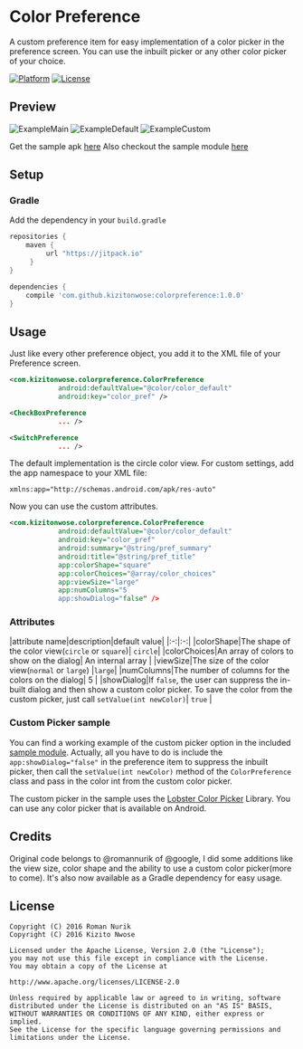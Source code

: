 # Color Preference

A custom preference item for easy implementation of a color picker in the preference screen. You can use the inbuilt picker or any other color picker of your choice.

[![Platform](http://img.shields.io/badge/platform-android-brightgreen.svg?style=flat)](http://developer.android.com/index.html)
[![License](http://img.shields.io/badge/license-apache2.0-lightgrey.svg?style=flat)](http://www.apache.org/licenses/LICENSE-2.0)


## Preview

![ExampleMain][ExampleMain] ![ExampleDefault][ExampleDefault]
![ExampleCustom][ExampleDefault2]

Get the sample apk [here]() 
Also checkout the sample module [here](/sample/)

## Setup

### Gradle

Add the dependency in your `build.gradle`

```groovy
repositories {
    maven {
		 url "https://jitpack.io"
	 }
}

dependencies {
	compile 'com.github.kizitonwose:colorpreference:1.0.0'
}
```

## Usage


Just like every other preference object, you add it to the XML file of your Preference screen.


```xml
<com.kizitonwose.colorpreference.ColorPreference
            android:defaultValue="@color/color_default"
            android:key="color_pref" />

<CheckBoxPreference
            ... />

<SwitchPreference
            ... />

```

The default implementation is the circle color view. For custom settings, add the app namespace to your XML file:

`xmlns:app="http://schemas.android.com/apk/res-auto"`

Now you can use the custom attributes.

```xml
<com.kizitonwose.colorpreference.ColorPreference
            android:defaultValue="@color/color_default"
            android:key="color_pref"
            android:summary="@string/pref_summary"
            android:title="@string/pref_title"
            app:colorShape="square"
            app:colorChoices="@array/color_choices"
            app:viewSize="large"
            app:numColumns="5
            app:showDialog="false" />
```


### Attributes

|attribute name|description|default value|
|:-:|:-:|
|colorShape|The shape of the color view(`circle` or `square`)| `circle`|
|colorChoices|An array of colors to show on the dialog| An internal array |
|viewSize|The size of the color view(`normal` or `large`) |`large`|
|numColumns|The number of columns for the colors on the dialog| 5 |
|showDialog|If `false`, the user can suppress the in-built dialog and then show a custom color picker. To save the color from the custom picker, just call `setValue(int newColor)`| `true` |


### Custom Picker sample

You can find a working example of the custom picker option in the included [sample module](/sample/com.kizitonwose.colorpickerpreferencesample.MainActivity.java). 
Actually, all you have to do is include the `app:showDialog="false"` in the preference item to suppress the inbuilt picker, then call the `setValue(int newColor)` method of the `ColorPreference` class and pass in the color int from the custom color picker.

The custom picker in the sample uses the [Lobster Color Picker](https://github.com/LarsWerkman/Lobsterpicker) Library. You can use any color picker that is available on Android.


## Credits

Original code belongs to @romannurik of @google, I did some additions like the view size, color shape and the ability to use a custom color picker(more to come). It's also now available as a Gradle dependency for easy usage.

## License

```
Copyright (C) 2016 Roman Nurik
Copyright (C) 2016 Kizito Nwose

Licensed under the Apache License, Version 2.0 (the "License");
you may not use this file except in compliance with the License.
You may obtain a copy of the License at

http://www.apache.org/licenses/LICENSE-2.0

Unless required by applicable law or agreed to in writing, software
distributed under the License is distributed on an "AS IS" BASIS,
WITHOUT WARRANTIES OR CONDITIONS OF ANY KIND, either express or implied.
See the License for the specific language governing permissions and
limitations under the License.
```

[ExampleMain]: /art/screenshot1.png
[ExampleDefault]: /art/screenshot2.png
[ExampleDefault2]: /art/screenshot3.png

